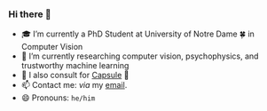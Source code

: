 ### Hi there 👋

- :mortar_board: I’m currently a PhD Student at University of Notre Dame :four_leaf_clover: in Computer Vision
- 🌱 I’m currently researching computer vision, psychophysics, and trustworthy machine learning
- :rocket: I also consult for [Capsule](https://www.shopcapsule.ai/) :handbag:
- 📫 Contact me: _via_ my [email](jdulay@nd.edu). 
- 😄 Pronouns: `he/him`
